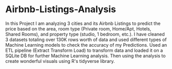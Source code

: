 # Airbnb-Listings-Analysis
In this Project I am analyzing 3 cities and its Airbnb Listings to predict the price based on the area, room type (Private room, Home/Apt, Hotels, Shared Rooms), and property type (studio, 1 bedroom, etc.). I have cleaned 3 datasets totaling over 130K rows worth of data and used different types of Machine Learning models to check the accuracy of my Predictions.
Used an ETL pipeline (Extract Transform Load) to transform data and loaded it on a SQLite DB for further Machine Learning analysis. Then using the analysis to create wonderful visuals using R's tidyverse library. 
